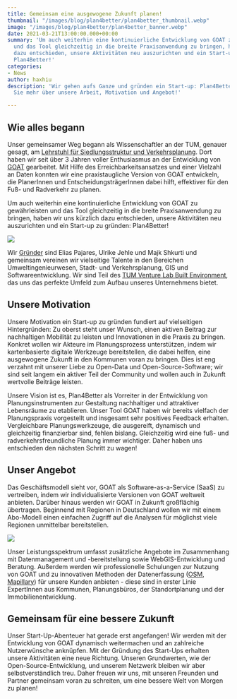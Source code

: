 ```yaml
---
title: Gemeinsam eine ausgewogene Zukunft planen!
thumbnail: "/images/blog/plan4better/plan4better_thumbnail.webp"
image: "/images/blog/plan4better/plan4better_banner.webp"
date: 2021-03-21T13:00:00.000+00:00
summary: 'Um auch weiterhin eine kontinuierliche Entwicklung von GOAT zu gewährleisten
  und das Tool gleichzeitig in die breite Praxisanwendung zu bringen, haben wir uns
  dazu entschieden, unsere Aktivitäten neu auszurichten und ein Start-up zu gründen:
  Plan4Better!'
categories:
- News
author: haxhiu
description: 'Wir gehen aufs Ganze und gründen ein Start-up: Plan4Better! Hier erfahren
  Sie mehr über unsere Arbeit, Motivation und Angebot!'

---
```

## Wie alles begann 

Unser gemeinsamer Weg begann als Wissenschaftler an der TUM, genauer gesagt, am [Lehrstuhl für Siedlungsstruktur und Verkehrsplanung](https://www.bgu.tum.de/sv/startseite/). Dort haben wir seit über 3 Jahren voller Enthusiasmus an der Entwicklung von [GOAT](../../was-ist-goat) gearbeitet. Mit Hilfe des Erreichbarkeitsansatzes und einer Vielzahl an Daten konnten wir eine praxistaugliche Version von GOAT entwickeln, die PlanerInnen und EntscheidungsträgerInnen dabei hilft, effektiver für den Fuß- und Radverkehr zu planen. 

Um auch weiterhin eine kontinuierliche Entwicklung von GOAT zu gewährleisten und das Tool gleichzeitig in die breite Praxisanwendung zu bringen, haben wir uns kürzlich dazu entschieden, unsere Aktivitäten neu auszurichten und ein Start-up zu gründen: Plan4Better!

![](/images/blog/plan4better/team.webp)

Wir [Gründer](../../team) sind Elias Pajares, Ulrike Jehle und Majk Shkurti und gemeinsam vereinen wir vielseitige Talente in den Bereichen Umweltingenieurwesen, Stadt- und Verkehrsplanung, GIS und Softwareentwicklung. Wir sind Teil des [TUM Venture Lab Built Environment](https://www.tum.de/en/innovation/entrepreneurship/venture-labs/), das uns das perfekte Umfeld zum Aufbau unseres Unternehmens bietet.

## Unsere Motivation

Unsere Motivation ein Start-up zu gründen fundiert auf vielseitigen Hintergründen: Zu oberst steht unser Wunsch, einen aktiven Beitrag zur nachhaltigen Mobilität zu leisten und Innovationen in die Praxis zu bringen. Konkret wollen wir Akteure im Planungsprozess unterstützen, indem wir kartenbasierte digitale Werkzeuge bereitstellen, die dabei helfen, eine ausgewogene Zukunft in den Kommunen voran zu bringen. Dies ist eng verzahnt mit unserer Liebe zu Open-Data und Open-Source-Software; wir sind seit langem ein aktiver Teil der Community und wollen auch in Zukunft wertvolle Beiträge leisten. 

Unsere Vision ist es, Plan4Better als Vorreiter in der Entwicklung von Planungsinstrumenten zur Gestaltung nachhaltiger und attraktiver Lebensräume zu etablieren. Unser Tool GOAT haben wir bereits vielfach der Planungspraxis vorgestellt und insgesamt sehr positives Feedback erhalten. Vergleichbare Planungswerkzeuge, die ausgereift, dynamisch und gleichzeitig finanzierbar sind, fehlen bislang. Gleichzeitig wird eine fuß- und radverkehrsfreundliche Planung immer wichtiger. Daher haben uns entschieden den nächsten Schritt zu wagen!

## Unser Angebot

Das Geschäftsmodell sieht vor, GOAT als Software-as-a-Service (SaaS) zu vertreiben, indem wir individualisierte Versionen von GOAT weltweit anbieten. Darüber hinaus werden wir GOAT in Zukunft großflächig übertragen. Beginnend mit Regionen in Deutschland wollen wir mit einem Abo-Modell einen einfachen Zugriff auf die Analysen für möglichst viele Regionen unmittelbar bereitstellen.

![](/images/blog/plan4better/goat_impression.webp)

Unser Leistungsspektrum umfasst zusätzliche Angebote im Zusammenhang mit Datenmanagement und -bereitstellung sowie WebGIS-Entwicklung und Beratung. Außerdem werden wir professionelle Schulungen zur Nutzung von GOAT und zu innovativen Methoden der Datenerfassung ([OSM](https://www.openstreetmap.de/), [Mapillary](https://www.mapillary.com/)) für unsere Kunden anbieten - diese sind in erster Linie ExpertInnen aus Kommunen, Planungsbüros, der Standortplanung und der Immobilienentwicklung. 

## Gemeinsam für eine bessere Zukunft

Unser Start-Up-Abenteuer hat gerade erst angefangen! Wir werden mit der Entwicklung von GOAT dynamisch weitermachen und an zahlreiche Nutzerwünsche anknüpfen. Mit der Gründung des Start-Ups erhalten unsere Aktivitäten eine neue Richtung. Unseren Grundwerten, wie der Open-Source-Entwicklung, und unserem Netzwerk bleiben wir aber selbstverständlich treu. Daher freuen wir uns, mit unseren Freunden und Partner gemeinsam voran zu schreiten, um eine bessere Welt von Morgen zu planen!